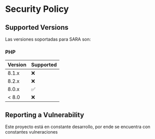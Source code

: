 # Security Policy

## Supported Versions

Las versiones soportadas para SARA son:

### PHP

| Version | Supported          |
| ------- | ------------------ |
| 8.1.x   | :x:                |
| 8.2.x   | :x:                |
| 8.0.x   | :white_check_mark: |
| < 8.0   | :x:                |

## Reporting a Vulnerability

Este proyecto está en constante desarrollo, por ende se encuentra con constantes vulneraciones
